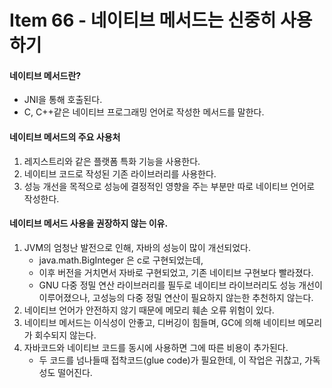 # Item 66 - 네이티브 메서드는 신중히 사용하기

#### 네이티브 메서드란?
* JNI을 통해 호출된다.
* C, C++같은 네이티브 프로그래밍 언어로 작성한 메서드를 말한다.

#### 네이티브 메서드의 주요 사용처
1. 레지스트리와 같은 플랫폼 특화 기능을 사용한다.
2. 네이티브 코드로 작성된 기존 라이브러리를 사용한다.	
3. 성능 개선을 목적으로 성능에 결정적인 영향을 주는 부분만 따로 네이티브 언어로 작성한다.

#### 네이티브 메서드 사용을 권장하지 않는 이유.
1. JVM의 엄청난 발전으로 인해, 자바의 성능이 많이 개선되었다.
	* java.math.BigInteger 은 c로 구현되었는데, 
	* 이후 버전을 거치면서 자바로 구현되었고, 기존 네이티브 구현보다 빨라졌다.
	* GNU 다중 정밀 연산 라이브러리를 필두로 네이티브 라이브러리도 성능 개선이 이루어졌으나, 고성능의 다중 정밀 연산이 필요하지 않는한 추천하지 않는다.
2. 네이티브 언어가 안전하지 않기 때문에 메모리 훼손 오류 위험이 있다.
3. 네이티브 메서드는 이식성이 안좋고, 디버깅이 힘들며, GC에 의해 네이티브 메모리가 회수되지 않는다.
4. 자바코드와 네이티브 코드를 동시에 사용하면 그에 따른 비용이 추가된다.
	* 두 코드를 넘나들때 접착코드(glue code)가 필요한데, 이 작업은 귀찮고, 가독성도 떨어진다.


<!--
```java

```
 -->